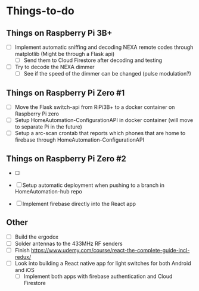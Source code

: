 # Things-to-do

## Things on Raspberry Pi  3B+ 

- [ ] Implement automatic sniffing and decoding NEXA remote codes through matplotlib (Might be through a Flask api)
  - [ ] Send them to Cloud Firestore after decoding and testing
- [ ] Try to decode the NEXA dimmer
  - [ ] See if the speed of the dimmer can be changed (pulse modulation?)

## Things on Raspberry Pi  Zero #1

- [ ] Move the Flask switch-api from RiPi3B+ to a docker container on Raspberry Pi zero 
- [ ] Setup HomeAutomation-ConfigurationAPI in docker container (will move to separate Pi in the future)
- [ ] Setup a arc-scan crontab that reports which phones that are home to firebase through HomeAutomation-ConfigurationAPI

## Things on Raspberry Pi  Zero #2

- [ ] 

- [ ] Setup automatic deployment when pushing to a branch in HomeAutomation-hub repo

- [ ] Implement firebase directly into the React app


## Other

- [ ] Build the ergodox
- [ ] Solder antennas to the 433MHz RF senders
- [ ] Finish https://www.udemy.com/course/react-the-complete-guide-incl-redux/
- [ ] Look into building a React native app for light switches for both Android and iOS
  - [ ] Implement both apps with firebase authentication and Cloud Firestore